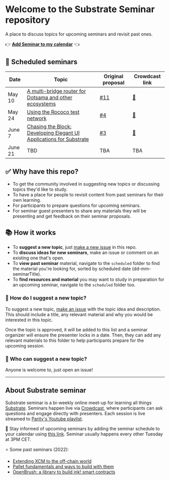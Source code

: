 # Welcome to the Substrate Seminar repository

A place to discuss topics for upcoming seminars and revisit past ones.

👉 [**Add Seminar to my calendar**](https://calendar.google.com/calendar/u/0?cid=Y192cXBsamk3cXY2ajBvcDVrbmdwMGR0cjUzc0Bncm91cC5jYWxlbmRhci5nb29nbGUuY29t) 👈

## 📆 Scheduled seminars 

| Date | Topic | Original proposal | Crowdcast link |
| ---- | ----- | ----- | --- |
| May 10 | [A multi-bridge router for Dotsama and other ecosystems](https://github.com/substrate-developer-hub/substrate-seminar/blob/main/scheduled/2022/05-10-subbridge-from-phala.md) | [#11](https://github.com/substrate-developer-hub/substrate-seminar/issues/11) | [🔗](https://www.crowdcast.io/e/substrate-seminar-2/18) |
| May 24 | [Using the Rococo test network](https://github.com/substrate-developer-hub/substrate-seminar/blob/main/scheduled/2022/05-24-rococo-testnet.md) | [#4](https://github.com/substrate-developer-hub/substrate-seminar/issues/4) | [🔗](https://www.crowdcast.io/e/substrate-seminar-2/19) |
| June 7 | [Chasing the Block: Developing Elegant UI Applications for Substrate](https://github.com/substrate-developer-hub/substrate-seminar/blob/main/scheduled/2022/06-07-chasing-the-block.md) | [#3](https://github.com/substrate-developer-hub/substrate-seminar/issues/13) | [🔗](https://www.crowdcast.io/e/substrate-seminar-2/20) |
| June 21 | TBD | TBA | TBA |


## ✅ Why have this repo?

* To get the community involved in suggesting new topics or discussing topics they'd like to study.
* To have a place for people to revisit content from past seminars for their own learning.
* For participants to prepare questions for upcoming seminars.
* For seminar guest presenters to share any materials they will be presenting and get feedback on their seminar proposals.

## 📚 How it works

* To **suggest a new topic**, just [make a new issue](https://github.com/substrate-developer-hub/substrate-seminar/issues/new) in this repo.
* To **discuss ideas for new seminars**, make an issue or comment on an existing one that's open.
* To **view past seminar** material, navigate to the `scheduled` folder to find the material you're looking for, sorted by scheduled date (dd-mm-seminarTitle).
* To **find resources and material** you may want to study in preparation for an upcoming seminar, navigate to the `scheduled` folder too.

### 🧐 How do I suggest a new topic?

To suggest a new topic, [make an issue](https://github.com/substrate-developer-hub/substrate-seminar/issues/new) with the topic idea and description. 
This should include a title, any relevant material and why you would be interested in this topic.

Once the topic is approved, it will be added to this list and a seminar organizer will ensure the presenter locks in a date.
Then, they can add any relevant materials to this folder to help participants prepare for the upcoming session.

### 👋 Who can suggest a new topic?

Anyone is welcome to, just open an issue! 

---
## About Substrate seminar

Substrate seminar is a bi-weekly online meet-up for learning all things [Substrate](https://substrate.io/).
Seminars happen live via [Crowdcast](https://www.crowdcast.io/e/substrate-seminar-2/), where participants can ask questions and engage directly with presenters.
Each session is live streamed to [Parity's Youtube playlist](https://www.youtube.com/playlist?list=PLp0_ueXY_enXRfoaW7sTudeQH10yDvFOS).

📅 Stay informed of upcoming seminars by adding the seminar schedule to your calendar using [this link](https://calendar.google.com/calendar/u/0?cid=Y192cXBsamk3cXY2ajBvcDVrbmdwMGR0cjUzc0Bncm91cC5jYWxlbmRhci5nb29nbGUuY29t).
Seminar usually happens every other Tuesday at 3PM CET.

⭐️ Some past seminars (2022):

- [Extending XCM to the off-chain world](https://www.crowdcast.io/e/substrate-seminar-2/3)
- [Pallet fundamentals and ways to build with them](https://www.crowdcast.io/e/substrate-seminar-2/6)
- [OpenBrush: a library to build ink! smart contracts](https://www.crowdcast.io/e/substrate-seminar-2/10)
